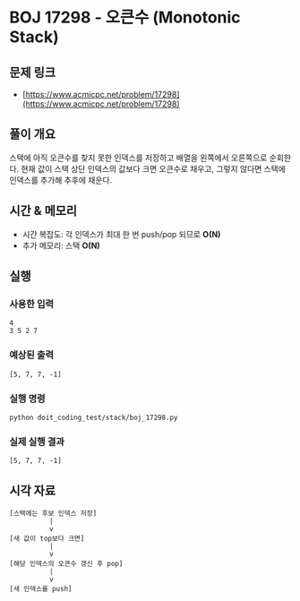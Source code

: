 # BOJ 17298 - 오큰수 (Monotonic Stack)

## 문제 링크
- [https://www.acmicpc.net/problem/17298](https://www.acmicpc.net/problem/17298)

## 풀이 개요
스택에 아직 오큰수를 찾지 못한 인덱스를 저장하고 배열을 왼쪽에서 오른쪽으로 순회한다. 현재 값이 스택 상단 인덱스의 값보다 크면 오큰수로 채우고, 그렇지 않다면 스택에 인덱스를 추가해 추후에 채운다.

## 시간 & 메모리
- 시간 복잡도: 각 인덱스가 최대 한 번 push/pop 되므로 **O(N)**
- 추가 메모리: 스택 **O(N)**

## 실행
### 사용한 입력
```
4
3 5 2 7
```

### 예상된 출력
```
[5, 7, 7, -1]
```

### 실행 명령
```
python doit_coding_test/stack/boj_17298.py
```

### 실제 실행 결과
```
[5, 7, 7, -1]
```

## 시각 자료
```text
[스택에는 후보 인덱스 저장]
          |
          v
[새 값이 top보다 크면]
          |
          v
[해당 인덱스의 오큰수 갱신 후 pop]
          |
          v
[새 인덱스를 push]
```
